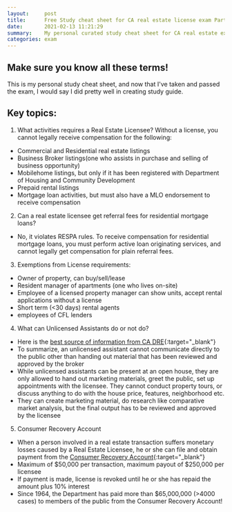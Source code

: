 ```yaml
---
layout:     post
title:      Free Study cheat sheet for CA real estate license exam Part 1
date:       2021-02-13 11:21:29
summary:    My personal curated study cheat sheet for CA real estate exam
categories: exam
---
```


## Make sure you know all these terms!

This is my personal study cheat sheet, and now that I've taken and passed the exam, I would say I did pretty well in creating study guide. 

## Key topics:


1) What activities requires a Real Estate Licensee? Without a license, you cannot legally receive compensation for the following:
- Commercial and Residential real estate listings
- Business Broker listings(one who assists in purchase and selling of business opportunity)
- Mobilehome listings, but only if it has been registered with Department of Housing and Community Development
- Prepaid rental listings
- Mortgage loan activities, but must also have a MLO endorsement to receive compensation

2) Can a real estate licensee get referral fees for residential mortgage loans?
- No, it violates RESPA rules. To receive compensation for residential mortgage loans, you must perform active loan originating services, and cannot legally get compensation for plain referral fees.

3) Exemptions from License requirements:
- Owner of property, can buy/sell/lease
- Resident manager of apartments (one who lives on-site)
- Employee of a licensed property manager can show units, accept rental applications without a license
- Short term (<30 days) rental agents
- employees of CFL lenders 


4) What can Unlicensed Assistants do or not do?
- Here is the [best source of information from CA DRE](https://www.dre.ca.gov/files/pdf/guide_unlic_asst.pdf){:target="_blank"}
- To summarize, an unlicensed assistant cannot communicate directly to the public other than handing out material that has been reviewed and approved by the broker 
- While unlicensed assistants can be present at an open house, they are only allowed to hand out marketing materials, greet the public, set up appointments with the licensee. They cannot conduct property tours, or discuss anything to do with the house price, features, neighborhood etc. 
- They can create marketing material, do research like comparative market analysis, but the final output has to be reviewed and approved by the licensee

5) Consumer Recovery Account
- When a person involved in a real estate transaction suffers monetary losses caused by a Real Estate Licensee, he or she can file and obtain payment from the [Consumer Recovery Account](https://www.dre.ca.gov/Consumers/ConsumerRecoveryAccount.html){:target="_blank"}
- Maximum of $50,000 per transaction, maximum payout of $250,000 per licensee
- If payment is made, license is revoked until he or she has repaid the amount plus 10% interest
- Since 1964, the Department has paid more than $65,000,000 (>4000 cases) to members of the public from the Consumer Recovery Account!